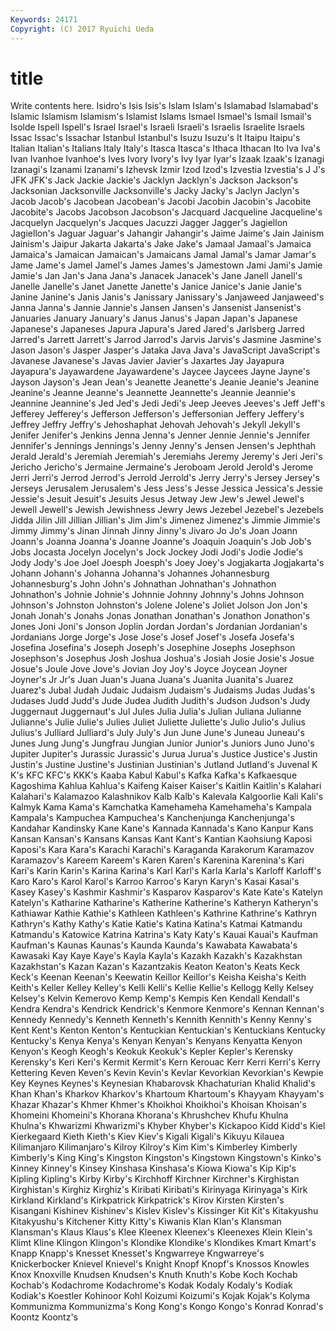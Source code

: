 ```yaml
---
Keywords: 24171 
Copyright: (C) 2017 Ryuichi Ueda
---
```


# title

Write contents here.
Isidro's Isis
Isis's Islam Islam's Islamabad Islamabad's Islamic Islamism Islamism's Islamist Islams
Ismael Ismael's Ismail Ismail's Isolde Ispell Ispell's Israel Israel's Israeli
Israeli's Israelis Israelite Israels Issac Issac's Issachar Istanbul Istanbul's Isuzu
Isuzu's It Itaipu Itaipu's Italian Italian's Italians Italy Italy's Itasca
Itasca's Ithaca Ithacan Ito Iva Iva's Ivan Ivanhoe Ivanhoe's Ives
Ivory Ivory's Ivy Iyar Iyar's Izaak Izaak's Izanagi Izanagi's Izanami
Izanami's Izhevsk Izmir Izod Izod's Izvestia Izvestia's J J's JFK
JFK's Jack Jackie Jackie's Jacklyn Jacklyn's Jackson Jackson's Jacksonian Jacksonville
Jacksonville's Jacky Jacky's Jaclyn Jaclyn's Jacob Jacob's Jacobean Jacobean's Jacobi
Jacobin Jacobin's Jacobite Jacobite's Jacobs Jacobson Jacobson's Jacquard Jacqueline Jacqueline's
Jacquelyn Jacquelyn's Jacques Jacuzzi Jagger Jagger's Jagiellon Jagiellon's Jaguar Jaguar's
Jahangir Jahangir's Jaime Jaime's Jain Jainism Jainism's Jaipur Jakarta Jakarta's
Jake Jake's Jamaal Jamaal's Jamaica Jamaica's Jamaican Jamaican's Jamaicans Jamal
Jamal's Jamar Jamar's Jame Jame's Jamel Jamel's James James's Jamestown
Jami Jami's Jamie Jamie's Jan Jan's Jana Jana's Janacek Janacek's
Jane Janell Janell's Janelle Janelle's Janet Janette Janette's Janice Janice's
Janie Janie's Janine Janine's Janis Janis's Janissary Janissary's Janjaweed Janjaweed's
Janna Janna's Jannie Jannie's Jansen Jansen's Jansenist Jansenist's Januaries January
January's Janus Janus's Japan Japan's Japanese Japanese's Japaneses Japura Japura's
Jared Jared's Jarlsberg Jarred Jarred's Jarrett Jarrett's Jarrod Jarrod's Jarvis
Jarvis's Jasmine Jasmine's Jason Jason's Jasper Jasper's Jataka Java Java's
JavaScript JavaScript's Javanese Javanese's Javas Javier Javier's Jaxartes Jay Jayapura
Jayapura's Jayawardene Jayawardene's Jaycee Jaycees Jayne Jayne's Jayson Jayson's Jean
Jean's Jeanette Jeanette's Jeanie Jeanie's Jeanine Jeanine's Jeanne Jeanne's Jeannette
Jeannette's Jeannie Jeannie's Jeannine Jeannine's Jed Jed's Jedi Jedi's Jeep
Jeeves Jeeves's Jeff Jeff's Jefferey Jefferey's Jefferson Jefferson's Jeffersonian Jeffery
Jeffery's Jeffrey Jeffry Jeffry's Jehoshaphat Jehovah Jehovah's Jekyll Jekyll's Jenifer
Jenifer's Jenkins Jenna Jenna's Jenner Jennie Jennie's Jennifer Jennifer's Jennings
Jennings's Jenny Jenny's Jensen Jensen's Jephthah Jerald Jerald's Jeremiah Jeremiah's
Jeremiahs Jeremy Jeremy's Jeri Jeri's Jericho Jericho's Jermaine Jermaine's Jeroboam
Jerold Jerold's Jerome Jerri Jerri's Jerrod Jerrod's Jerrold Jerrold's Jerry
Jerry's Jersey Jersey's Jerseys Jerusalem Jerusalem's Jess Jess's Jesse Jessica
Jessica's Jessie Jessie's Jesuit Jesuit's Jesuits Jesus Jetway Jew Jew's
Jewel Jewel's Jewell Jewell's Jewish Jewishness Jewry Jews Jezebel Jezebel's
Jezebels Jidda Jilin Jill Jillian Jillian's Jim Jim's Jimenez Jimenez's
Jimmie Jimmie's Jimmy Jimmy's Jinan Jinnah Jinny Jinny's Jivaro Jo
Jo's Joan Joann Joann's Joanna Joanna's Joanne Joanne's Joaquin Joaquin's
Job Job's Jobs Jocasta Jocelyn Jocelyn's Jock Jockey Jodi Jodi's
Jodie Jodie's Jody Jody's Joe Joel Joesph Joesph's Joey Joey's
Jogjakarta Jogjakarta's Johann Johann's Johanna Johanna's Johannes Johannesburg Johannesburg's John
John's Johnathan Johnathan's Johnathon Johnathon's Johnie Johnie's Johnnie Johnny Johnny's
Johns Johnson Johnson's Johnston Johnston's Jolene Jolene's Joliet Jolson Jon
Jon's Jonah Jonah's Jonahs Jonas Jonathan Jonathan's Jonathon Jonathon's Jones
Joni Joni's Jonson Joplin Jordan Jordan's Jordanian Jordanian's Jordanians Jorge
Jorge's Jose Jose's Josef Josef's Josefa Josefa's Josefina Josefina's Joseph
Joseph's Josephine Josephs Josephson Josephson's Josephus Josh Joshua Joshua's Josiah
Josie Josie's Josue Josue's Joule Jove Jove's Jovian Joy Joy's
Joyce Joycean Joyner Joyner's Jr Jr's Juan Juan's Juana Juana's
Juanita Juanita's Juarez Juarez's Jubal Judah Judaic Judaism Judaism's Judaisms
Judas Judas's Judases Judd Judd's Jude Judea Judith Judith's Judson
Judson's Judy Juggernaut Juggernaut's Jul Jules Julia Julia's Julian Juliana
Julianne Julianne's Julie Julie's Julies Juliet Juliette Juliette's Julio Julio's
Julius Julius's Julliard Julliard's July July's Jun June June's Juneau
Juneau's Junes Jung Jung's Jungfrau Jungian Junior Junior's Juniors Juno
Juno's Jupiter Jupiter's Jurassic Jurassic's Jurua Jurua's Justice Justice's Justin
Justin's Justine Justine's Justinian Justinian's Jutland Jutland's Juvenal K K's
KFC KFC's KKK's Kaaba Kabul Kabul's Kafka Kafka's Kafkaesque Kagoshima
Kahlua Kahlua's Kaifeng Kaiser Kaiser's Kaitlin Kaitlin's Kalahari Kalahari's Kalamazoo
Kalashnikov Kalb Kalb's Kalevala Kalgoorlie Kali Kali's Kalmyk Kama Kama's
Kamchatka Kamehameha Kamehameha's Kampala Kampala's Kampuchea Kampuchea's Kanchenjunga Kanchenjunga's Kandahar
Kandinsky Kane Kane's Kannada Kannada's Kano Kanpur Kans Kansan Kansan's
Kansans Kansas Kant Kant's Kantian Kaohsiung Kaposi Kaposi's Kara Kara's
Karachi Karachi's Karaganda Karakorum Karamazov Karamazov's Kareem Kareem's Karen Karen's
Karenina Karenina's Kari Kari's Karin Karin's Karina Karina's Karl Karl's
Karla Karla's Karloff Karloff's Karo Karo's Karol Karol's Karroo Karroo's
Karyn Karyn's Kasai Kasai's Kasey Kasey's Kashmir Kashmir's Kasparov Kasparov's
Kate Kate's Katelyn Katelyn's Katharine Katharine's Katherine Katherine's Katheryn Katheryn's
Kathiawar Kathie Kathie's Kathleen Kathleen's Kathrine Kathrine's Kathryn Kathryn's Kathy
Kathy's Katie Katie's Katina Katina's Katmai Katmandu Katmandu's Katowice Katrina
Katrina's Katy Katy's Kauai Kauai's Kaufman Kaufman's Kaunas Kaunas's Kaunda
Kaunda's Kawabata Kawabata's Kawasaki Kay Kaye Kaye's Kayla Kayla's Kazakh
Kazakh's Kazakhstan Kazakhstan's Kazan Kazan's Kazantzakis Keaton Keaton's Keats Keck
Keck's Keenan Keenan's Keewatin Keillor Keillor's Keisha Keisha's Keith Keith's
Keller Kelley Kelley's Kelli Kelli's Kellie Kellie's Kellogg Kelly Kelsey
Kelsey's Kelvin Kemerovo Kemp Kemp's Kempis Ken Kendall Kendall's Kendra
Kendra's Kendrick Kendrick's Kenmore Kenmore's Kennan Kennan's Kennedy Kennedy's Kenneth
Kenneth's Kennith Kennith's Kenny Kenny's Kent Kent's Kenton Kenton's Kentuckian
Kentuckian's Kentuckians Kentucky Kentucky's Kenya Kenya's Kenyan Kenyan's Kenyans Kenyatta
Kenyon Kenyon's Keogh Keogh's Keokuk Keokuk's Kepler Kepler's Kerensky Kerensky's
Keri Keri's Kermit Kermit's Kern Kerouac Kerr Kerri Kerri's Kerry
Kettering Keven Keven's Kevin Kevin's Kevlar Kevorkian Kevorkian's Kewpie Key
Keynes Keynes's Keynesian Khabarovsk Khachaturian Khalid Khalid's Khan Khan's Kharkov
Kharkov's Khartoum Khartoum's Khayyam Khayyam's Khazar Khazar's Khmer Khmer's Khoikhoi
Khoikhoi's Khoisan Khoisan's Khomeini Khomeini's Khorana Khorana's Khrushchev Khufu Khulna
Khulna's Khwarizmi Khwarizmi's Khyber Khyber's Kickapoo Kidd Kidd's Kiel Kierkegaard
Kieth Kieth's Kiev Kiev's Kigali Kigali's Kikuyu Kilauea Kilimanjaro Kilimanjaro's
Kilroy Kilroy's Kim Kim's Kimberley Kimberly Kimberly's King King's Kingston
Kingston's Kingstown Kingstown's Kinko's Kinney Kinney's Kinsey Kinshasa Kinshasa's Kiowa
Kiowa's Kip Kip's Kipling Kipling's Kirby Kirby's Kirchhoff Kirchner Kirchner's
Kirghistan Kirghistan's Kirghiz Kirghiz's Kiribati Kiribati's Kirinyaga Kirinyaga's Kirk Kirkland
Kirkland's Kirkpatrick Kirkpatrick's Kirov Kirsten Kirsten's Kisangani Kishinev Kishinev's Kislev
Kislev's Kissinger Kit Kit's Kitakyushu Kitakyushu's Kitchener Kitty Kitty's Kiwanis
Klan Klan's Klansman Klansman's Klaus Klaus's Klee Kleenex Kleenex's Kleenexes
Klein Klein's Klimt Kline Klingon Klingon's Klondike Klondike's Klondikes Kmart
Kmart's Knapp Knapp's Knesset Knesset's Kngwarreye Kngwarreye's Knickerbocker Knievel Knievel's
Knight Knopf Knopf's Knossos Knowles Knox Knoxville Knudsen Knudsen's Knuth
Knuth's Kobe Koch Kochab Kochab's Kodachrome Kodachrome's Kodak Kodaly Kodaly's
Kodiak Kodiak's Koestler Kohinoor Kohl Koizumi Koizumi's Kojak Kojak's Kolyma
Kommunizma Kommunizma's Kong Kong's Kongo Kongo's Konrad Konrad's Koontz Koontz's
